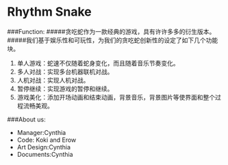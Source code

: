 Rhythm Snake
===
###Function:
#####贪吃蛇作为一款经典的游戏，具有许许多多的衍生版本。
#####我们基于娱乐性和可玩性，为我们的贪吃蛇创新性的设定了如下几个功能块。

1. 单人游戏：蛇速不仅随着蛇身变化，而且随着音乐节奏变化。
2. 多人对战：实现多台机器联机对战。
3. 人机对战：实现人机对战。
4. 暂停继续：实现游戏的暂停和继续。
5. 游戏美化：添加开场动画和结束动画，背景音乐，背景图片等使界面和整个过程流畅美观。

###About us:
* Manager:Cynthia
* Code: Koki and Erow
* Art Design:Cynthia
* Documents:Cynthia
